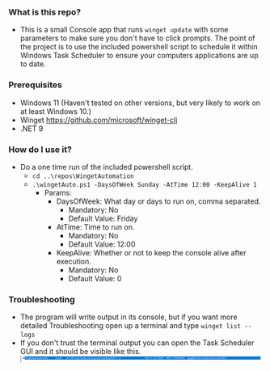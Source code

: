 ### What is this repo?
- This is a small Console app that runs ```winget update``` with some parameters to make sure you don't have to click prompts. The point of the project is to use the included powershell script to schedule it within Windows Task Scheduler to ensure your computers applications are up to date.

### Prerequisites
- Windows 11 (Haven't tested on other versions, but very likely to work on at least Windows 10.)
- Winget https://github.com/microsoft/winget-cli
- .NET 9

### How do I use it?
- Do a one time run of the included powershell script. 
  - ```cd ..\repos\WingetAutomation ```
  - ```.\wingetAuto.ps1 -DaysOfWeek Sunday -AtTime 12:00 -KeepAlive 1```
    - Params:
      - DaysOfWeek: What day or days to run on, comma separated.
        - Mandatory: No
        - Default Value: Friday
      - AtTime: Time to run on.
        - Mandatory: No
        - Default Value: 12:00
      - KeepAlive: Whether or not to keep the console alive after execution.
        - Mandatory: No
        - Default Value: 0

### Troubleshooting
- The program will write output in its console, but if you want more detailed Troubleshooting open up a terminal and type ```winget list --logs```
- If you don't trust the terminal output you can open the Task Scheduler GUI and it should be visible like this.
![Task Scheduler](taskScheduler.png)
